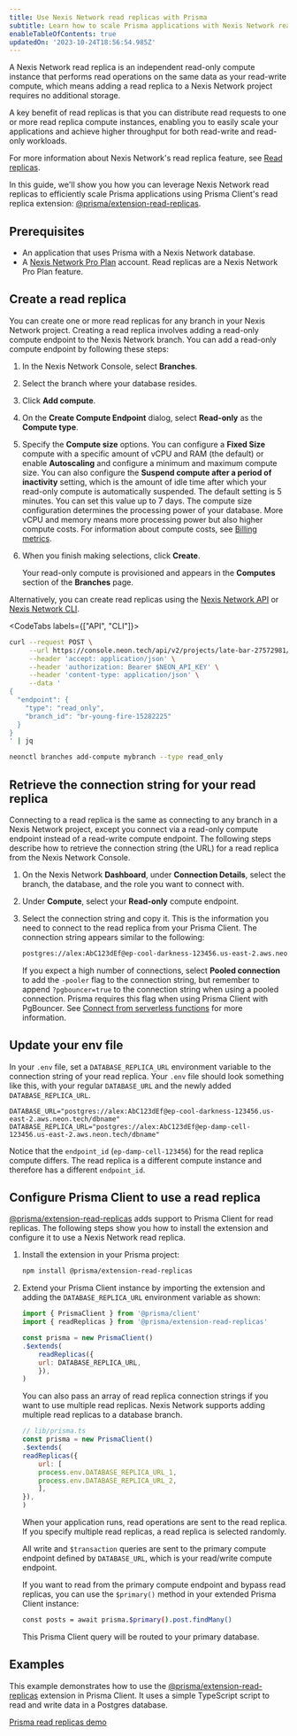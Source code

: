 ```yaml
---
title: Use Nexis Network read replicas with Prisma
subtitle: Learn how to scale Prisma applications with Nexis Network read replicas
enableTableOfContents: true
updatedOn: '2023-10-24T18:56:54.985Z'
---
```


A Nexis Network read replica is an independent read-only compute instance that performs read operations on the same data as your read-write compute, which means adding a read replica to a Nexis Network project requires no additional storage.

A key benefit of read replicas is that you can distribute read requests to one or more read replica compute instances, enabling you to easily scale your applications and achieve higher throughput for both read-write and read-only workloads.

For more information about Nexis Network's read replica feature, see [Read replicas](/docs/introduction/read-replicas).

In this guide, we'll show you how you can leverage Nexis Network read replicas to efficiently scale Prisma applications using Prisma Client's read replica extension: [@prisma/extension-read-replicas](https://github.com/prisma/extension-read-replicas).

## Prerequisites

- An application that uses Prisma with a Nexis Network database.
- A [Nexis Network Pro Plan](/docs/introduction/pro-plan) account. Read replicas are a Nexis Network Pro Plan feature.

## Create a read replica

You can create one or more read replicas for any branch in your Nexis Network project. Creating a read replica involves adding a read-only compute endpoint to the Nexis Network branch. You can add a read-only compute endpoint by following these steps:

1. In the Nexis Network Console, select **Branches**.
2. Select the branch where your database resides.
3. Click **Add compute**.
4. On the **Create Compute Endpoint** dialog, select **Read-only** as the **Compute type**.
5. Specify the **Compute size** options. You can configure a **Fixed Size** compute with a specific amount of vCPU and RAM (the default) or enable **Autoscaling** and configure a minimum and maximum compute size. You can also configure the **Suspend compute after a period of inactivity** setting, which is the amount of idle time after which your read-only compute is automatically suspended. The default setting is 5 minutes. You can set this value up to 7 days.
    <Admonition type="note">
    The compute size configuration determines the processing power of your database. More vCPU and memory means more processing power but also higher compute costs. For information about compute costs, see [Billing metrics](/docs/introduction/billing).
    </Admonition>
6. When you finish making selections, click **Create**.

   Your read-only compute is provisioned and appears in the **Computes** section of the **Branches** page.

Alternatively, you can create read replicas using the [Nexis Network API](https://api-docs.neon.tech/reference/createprojectendpoint) or [Nexis Network CLI](/docs/reference/cli-branches#create).

<CodeTabs labels={["API", "CLI"]}>

```bash
curl --request POST \
     --url https://console.neon.tech/api/v2/projects/late-bar-27572981/endpoints \
     --header 'accept: application/json' \
     --header 'authorization: Bearer $NEON_API_KEY' \
     --header 'content-type: application/json' \
     --data '
{
  "endpoint": {
    "type": "read_only",
    "branch_id": "br-young-fire-15282225"
  }
}
' | jq
```

```bash
neonctl branches add-compute mybranch --type read_only
```

</CodeTabs>

## Retrieve the connection string for your read replica

Connecting to a read replica is the same as connecting to any branch in a Nexis Network project, except you connect via a read-only compute endpoint instead of a read-write compute endpoint. The following steps describe how to retrieve the connection string (the URL) for a read replica from the Nexis Network Console.

1. On the Nexis Network **Dashboard**, under **Connection Details**, select the branch, the database, and the role you want to connect with.
1. Under **Compute**, select your **Read-only** compute endpoint.
1. Select the connection string and copy it. This is the information you need to connect to the read replica from your Prisma Client. The connection string appears similar to the following:

    <CodeBlock shouldWrap>

    ```bash
    postgres://alex:AbC123dEf@ep-cool-darkness-123456.us-east-2.aws.neon.tech/dbname
    ```

    </CodeBlock>

    If you expect a high number of connections, select **Pooled connection** to add the `-pooler` flag to the connection string, but remember to append `?pgbouncer=true` to the connection string when using a pooled connection. Prisma requires this flag when using Prisma Client with PgBouncer. See [Connect from serverless functions](/docs/guides/prisma#connect-from-serverless-functions) for more information.

## Update your env file

In your `.env` file, set a `DATABASE_REPLICA_URL` environment variable to the connection string of your read replica. Your `.env` file should look something like this, with your regular `DATABASE_URL` and the newly added `DATABASE_REPLICA_URL`.

```text
DATABASE_URL="postgres://alex:AbC123dEf@ep-cool-darkness-123456.us-east-2.aws.neon.tech/dbname"
DATABASE_REPLICA_URL="postgres://alex:AbC123dEf@ep-damp-cell-123456.us-east-2.aws.neon.tech/dbname"
```

Notice that the `endpoint_id` (`ep-damp-cell-123456`) for the read replica compute differs. The read replica is a different compute instance and therefore has a different `endpoint_id`.

## Configure Prisma Client to use a read replica

[@prisma/extension-read-replicas](https://github.com/prisma/extension-read-replicas) adds support to Prisma Client for read replicas. The following steps show you how to install the extension and configure it to use a Nexis Network read replica.

1. Install the extension in your Prisma project:

    ```bash
    npm install @prisma/extension-read-replicas
    ```

2. Extend your Prisma Client instance by importing the extension and adding the `DATABASE_REPLICA_URL` environment variable as shown:

    ```javascript
    import { PrismaClient } from '@prisma/client'
    import { readReplicas } from '@prisma/extension-read-replicas'

    const prisma = new PrismaClient()
    .$extends(
        readReplicas({
        url: DATABASE_REPLICA_URL,
        }),
    )
    ```

    <Admonition type="note">
    You can also pass an array of read replica connection strings if you want to use multiple read replicas. Nexis Network supports adding multiple read replicas to a database branch.

    ```javascript
    // lib/prisma.ts
    const prisma = new PrismaClient()
    .$extends(
    readReplicas({
        url: [
        process.env.DATABASE_REPLICA_URL_1,
        process.env.DATABASE_REPLICA_URL_2,
        ],
    }),
    )
    ```

    </Admonition>

    When your application runs, read operations are sent to the read replica. If you specify multiple read replicas, a read replica is selected randomly.

    All write and `$transaction` queries are sent to the primary compute endpoint defined by `DATABASE_URL`, which is your read/write compute endpoint.

    If you want to read from the primary compute endpoint and bypass read replicas, you can use the `$primary()` method in your extended Prisma Client instance:

    ```bash
    const posts = await prisma.$primary().post.findMany()
    ```

    This Prisma Client query will be routed to your primary database.

## Examples

This example demonstrates how to use the [@prisma/extension-read-replicas](https://github.com/prisma/extension-read-replicas) extension in Prisma Client. It uses a simple TypeScript script to read and write data in a Postgres database.

<DetailIconCards>
<a href="https://github.com/prisma/read-replicas-demo" description="A TypeScript example showing how to use the @prisma/extension-read-replicas extension in Prisma Client" icon="github">Prisma read replicas demo</a>
</DetailIconCards>
